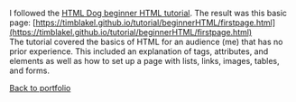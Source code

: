 I followed the [HTML Dog beginner HTML tutorial](https://htmldog.com/guides/html/beginner/). The result was this basic page: [https://timblakel.github.io/tutorial/beginnerHTML/firstpage.html](https://timblakel.github.io/tutorial/beginnerHTML/firstpage.html)  
The tutorial covered the basics of HTML for an audience (me) that has no prior experience. This included an explanation of tags, attributes, and elements as well as how to set up a page with lists, links, images, tables, and forms.  
  
[Back to portfolio](https://timblakel.github.io/)